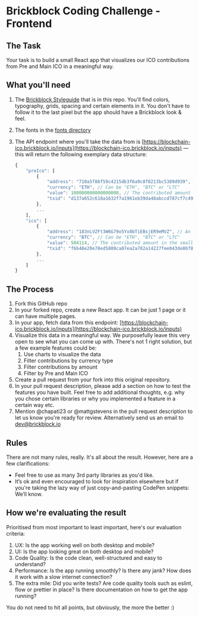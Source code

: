 # Brickblock Coding Challenge - Frontend

## The Task
Your task is to build a small React app that visualizes our ICO contributions from Pre and Main ICO in a meaningful way.

## What you'll need

1. The [Brickblock Styleguide](./brickblock-styleguide.sketch) that is in this repo. You'll find colors, typography, grids, spacing and certain elements in it. You don't have to follow it to the last pixel but the app should have a Brickblock look & feel.
1. The fonts in the [fonts directory](./fonts)
2. The API endpoint where you'll take the data from is [https://blockchain-ico.brickblock.io/inputs](https://blockchain-ico.brickblock.io/inputs) — this will return the following exemplary data structure:

    ```js
    {
        "preIco": [
            {
                "address": "710a5f86f59c4215db3f6a9c8f0213bc5389d939", // An Ethereum, Bitcoin or Litecoin address that contributed to our Pre ICO in August 2017
                "currency": "ETH", // Can be "ETH", "BTC" or "LTC"
                "value": 100000000000000000, // The contributed amount in the smallest possible unit (e.g. "wei" for Ethereum contributions, or "satoshi" for Bitcoin contributions
                "txid": "d137a652c618a1632f7a1961eb39da48abccd787cf7c49b82039e0fc37145b8c" // The transaction ID of this contribution
            },
            ...
        ],
        "ico": [
            {
                "address": "183nLVZFt3W6G79o5Yx8bTiEBsjER9eMVZ", // An Ethereum, Bitcoin or Litecoin address that contributed to our Main ICO in Novemver 2017
                "currency": "BTC", // Can be "ETH", "BTC" or "LTC"
                "value": 504114, // The contributed amount in the smallest possible unit (e.g. "wei" for Ethereum contributions, or "satoshi" for Bitcoin contributions
                "txid": "f6b48e20e78ed5800ca07ea2a782a14227fee043de86f88eaaebcd88d34c9650" // The transaction ID of this contribution
            },
            ...
        ]
    }
    ```

## The Process

1. Fork this GitHub repo
1. In your forked repo, create a new React app. It can be just 1 page or it can have multiple pages.
1. In your app, fetch data from this endpoint: [https://blockchain-ico.brickblock.io/inputs](https://blockchain-ico.brickblock.io/inputs)
1. Visualize this data in a meaningful way. We purposefully leave this very open to see what you can come up with. There's not 1 right solution, but a few example features could be:
    1. Use charts to visualize the data
    2. Filter contributions by currency type
    3. Filter contributions by amount
    4. Filter by Pre and Main ICO
1. Create a pull request from your fork into this original repository.
1. In your pull request description, please add a section on how to test the features you have built. Feel free to add additional thoughts, e.g. why you chose certain libraries or why you implemented a feature in a certain way etc.
1. Mention @chapati23 or @mattgstevens in the pull request description to let us know you're ready for review. Alternatively send us an email to dev@brickblock.io

## Rules
There are not many rules, really. It's all about the result. However, here are a few clarifications:

* Feel free to use as many 3rd party libraries as you'd like.
* It’s ok and even encouraged to look for inspiration elsewhere but if you're taking the lazy way of just copy-and-pasting CodePen snippets: We’ll know.

## How we're evaluating the result
Prioritised from most important to least important, here's our evaluation criteria:

1. UX: Is the app working well on both desktop and mobile?
1. UI: Is the app looking great on both desktop and mobile?
1. Code Quality: Is the code clean, well-structured and easy to understand?
1. Performance: Is the app running smoothly? Is there any jank? How does it work with a slow internet connection?
1. The extra mile: Did you write tests? Are code quality tools such as eslint, flow or prettier in place? Is there documentation on how to get the app running?

You do not need to hit all points, but obviously, the more the better :)
